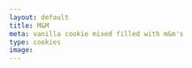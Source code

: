 ```yaml
---
layout: default
title: M&M 
meta: vanilla cookie mixed filled with m&m's
type: cookies
image: 
---
```


